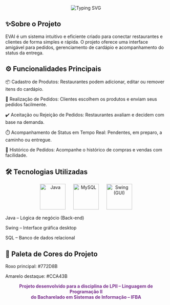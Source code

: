 <p align="center">
  <img src="https://readme-typing-svg.demolab.com?font=Poppins&weight=600&size=50&pause=1000&color=772D8B&center=true&vCenter=true&width=1440&height=300&lines=BEM+VINDOS+AO+EVAI!;Sistema+de+Gerenciamento+de+Pedidos+para+Delivery" alt="Typing SVG">
</p>


<h2>✨Sobre o Projeto</h2>
EVAI é um sistema intuitivo e eficiente criado para conectar restaurantes e clientes de forma simples e rápida.
O projeto oferece uma interface amigável para pedidos, gerenciamento de cardápio e acompanhamento do status da entrega.

<h2>⚙️ Funcionalidades Principais</h2>
📦 Cadastro de Produtos: Restaurantes podem adicionar, editar ou remover itens do cardápio.

🛒 Realização de Pedidos: Clientes escolhem os produtos e enviam seus pedidos facilmente.

✔️ Aceitação ou Rejeição de Pedidos: Restaurantes avaliam e decidem com base na demanda.

⏱️ Acompanhamento de Status em Tempo Real: Pendentes, em preparo, a caminho ou entregue.

📜 Histórico de Pedidos: Acompanhe o histórico de compras e vendas com facilidade.


<h2>🛠️ Tecnologias Utilizadas</h2>

<p align="center">
  <img src="https://img.icons8.com/color/96/java-coffee-cup-logo.png" width="80" title="Java"/>
  &nbsp;&nbsp;&nbsp;&nbsp;
  <img src="https://upload.wikimedia.org/wikipedia/labs/8/8e/Mysql_logo.png" width="80" title="MySQL"/>
  &nbsp;&nbsp;&nbsp;&nbsp;
  <img src="https://sarith-w.github.io/Portfolio/images/java-swing.png" width="80" title="Swing (GUI)"/>
</p>

Java – Lógica de negócio (Back-end)

Swing – Interface gráfica desktop

SQL – Banco de dados relacional

<h2>🎨 Paleta de Cores do Projeto</h2>
Roxo principal: #772D8B</p>

Amarelo destaque: #CCA43B</p>

<div align="center"> <strong style="color:#772D8B;">Projeto desenvolvido para a disciplina de LPII – Linguagem de Programação II<br> do Bacharelado em Sistemas de Informação – IFBA</strong> </div>
